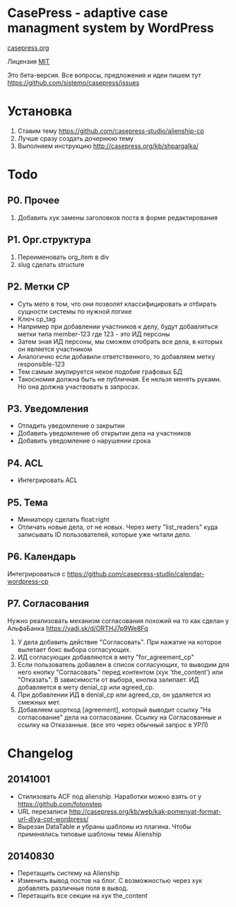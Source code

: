 CasePress - adaptive case managment system by WordPress
=========

[casepress.org](http://casepress.org/)

Лицензия [MIT](http://ru.wikipedia.org/wiki/%D0%9B%D0%B8%D1%86%D0%B5%D0%BD%D0%B7%D0%B8%D1%8F_MIT)

Это бета-версия. Все вопросы, предложения и идеи пишем тут https://github.com/sistemo/casepress/issues

# Установка

1. Ставим тему https://github.com/casepress-studio/alienship-cp
2. Лучше сразу создать дочернюю тему
3. Выполняем инструкцию http://casepress.org/kb/shpargalka/


# Todo

## Р0. Прочее
1. Добавить хук замены заголовков поста в форме редактирования


## Р1. Орг.структура
1. Переименовать org_item в div
2. slug сделать structure


## Р2. Метки CP
- Суть мето в том, что они позволят классифицировать и отбирать сущности системы по нужной логике
- Ключ cp_tag
- Например при добавлении участников к делу, будут добавляться метки типа member-123 где 123 - это ИД персоны
- Затем зная ИД персоны, мы сможем отобрать все дела, в которых он является участником
- Аналогично если добавили ответственного, то добавляем метку responsible-123
- Тем самым эмулируется некое подобие графовых БД
- Такосномия должна быть не публичная. Ее нельзя менять руками. Но она должна участвовать в запросах.

## Р3. Уведомления
- Отладить уведомление о закрытии
- Добавить уведомление об открытии дела на участников
- Добавить уведомление о нарушении срока


## Р4. ACL
- Интегрировать ACL


## Р5. Тема
- Миниатюру сделать float:right
- Отличать новые дела, от не новых. Через мету "list_readers" куда записывать ID пользователей, которые уже читали дело.
 

## Р6. Календарь
Интегрироваться с https://github.com/casepress-studio/calendar-wordpress-cp



## Р7. Согласования
Нужно реализовать механизм согласования похожий на то как сделан у АльфаБанка https://yadi.sk/d/ORTHJ7p9We8Fq
1. У дела добавить действие "Согласовать". При нажатие на которое вылетает бокс выбора согласующих.
2. ИД согласующих добавляются в мету "for\_agreement_cp"
3. Если пользователь добавлен в список согласующих, то выводим для него кнопку "Согласовать" перед контентом (хук 'the\_content') или "Отказать". В зависимости от выбора, кнопка залипает. ИД добавляется в мету  denial\_cp или agreed_cp.
4. При добавлении ИД в denial\_cp или agreed\_cp, он удаляется из смежных мет.
5. Добавляем шорткод [agreement], который выводит ссылку "На согласование" дела на согласовании. Ссылку на Согласованные и ссылку на Отказанные. (все это через обычный запрос в УРЛ)

# Changelog

## 20141001
- Стилизовать ACF под alienship. Наработки можно взять от у https://github.com/fotonstep
- URL перезаписи http://casepress.org/kb/web/kak-pomenyat-format-url-dlya-cpt-wordpress/
- Вырезан DataTable и убраны шаблоны из плагина. Чтобы применялись типовые шаблоны темы Alienship


## 20140830
- Перетащить систему на Alienship
- Изменить вывод постов на блог. С возможностью через хук добавлять различные поля в вывод.
- Перетащить все секции на хук the_content
